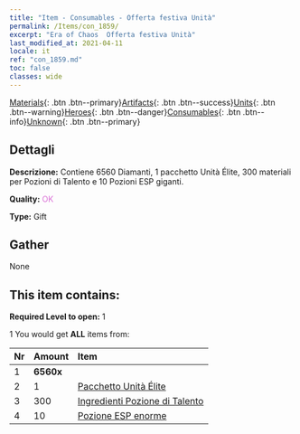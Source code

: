 ```yaml
---
title: "Item - Consumables - Offerta festiva Unità"
permalink: /Items/con_1859/
excerpt: "Era of Chaos  Offerta festiva Unità"
last_modified_at: 2021-04-11
locale: it
ref: "con_1859.md"
toc: false
classes: wide
---
```

 [Materials](/it/Items/){: .btn .btn--primary}[Artifacts](/it/Items/Artifacts/){: .btn .btn--success}[Units](/it/Items/Units/){: .btn .btn--warning}[Heroes](/it/Items/Heroes/){: .btn .btn--danger}[Consumables](/it/Items/Consumables/){: .btn .btn--info}[Unknown](/it/Items/Unknown/){: .btn .btn--primary}

## Dettagli
 **Descrizione:** Contiene 6560 Diamanti, 1 pacchetto Unità Élite, 300 materiali per Pozioni di Talento e 10 Pozioni ESP giganti.

 **Quality:** <span style="color: #DA70D6">OK</span>

 **Type:** Gift

## Gather

  None

## This item contains:

 **Required Level to open:** 1

 1 You would get **ALL** items  from:

  | Nr | Amount |     Item    |
  |:---|:-------|:------------|
  | 1 |  **6560x** | <i class="fas fa-gem"/> |  | 
  | 2 | 1 | [Pacchetto Unità Élite](/it/Items/con_1833/) | 
  | 3 | 300 | [Ingredienti Pozione di Talento](/it/Items/con_1120/) | 
  | 4 | 10 | [Pozione ESP enorme](/it/Items/con_703/) | 
